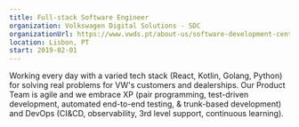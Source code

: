 ```yaml
---
title: Full-stack Software Engineer
organization: Volkswagen Digital Solutions - SDC
organizationUrl: https://www.vwds.pt/about-us/software-development-center/
location: Lisbon, PT
start: 2019-02-01
---
```


Working every day with a varied tech stack (React, Kotlin, Golang, Python) for solving real problems for VW's customers and dealerships. Our Product Team is agile and we embrace XP (pair programming, test-driven development, automated end-to-end testing, & trunk-based development) and DevOps (CI&CD, observability, 3rd level support, continuous learning).